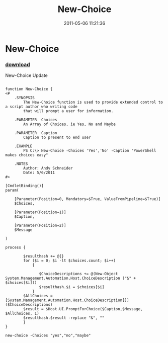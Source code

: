 ﻿---
pid:            2660
poster:         Andy Schneider
title:          New-Choice
date:           2011-05-06 11:21:36
format:         posh
parent:         0
parent:         0

---

# New-Choice

### [download](2660.ps1)

New-Choice Update

```posh

function New-Choice {
<#
	.SYNOPSIS
		The New-Choice function is used to provide extended control to a script author who writing code 
        that will prompt a user for information.

	.PARAMETER  Choices
		An Array of Choices, ie Yes, No and Maybe

	.PARAMETER  Caption
		Caption to present to end user

	.EXAMPLE
		PS C:\> New-Choice -Choices 'Yes','No' -Caption "PowerShell makes choices easy"
		
	.NOTES
		Author: Andy Schneider
		Date: 5/6/2011
#>

[CmdletBinding()]
param(
		
	[Parameter(Position=0, Mandatory=$True, ValueFromPipeline=$True)]
	$Choices,
		
	[Parameter(Position=1)]
	$Caption,
    
	[Parameter(Position=2)]
	$Message    
	
)
	
process {
        
        $resulthash += @{}
        for ($i = 0; $i -lt $choices.count; $i++) 
            {
        	   
               $ChoiceDescriptions += @(New-Object System.Management.Automation.Host.ChoiceDescription ("&" + $choices[$i]))
               $resulthash.$i = $choices[$i]
            }
        $AllChoices = [System.Management.Automation.Host.ChoiceDescription[]]($ChoiceDescriptions)
        $result = $Host.UI.PromptForChoice($Caption,$Message, $AllChoices, 1)
        $resulthash.$result -replace "&", ""
        }         
}

new-choice -Choices "yes","no","maybe"
```
